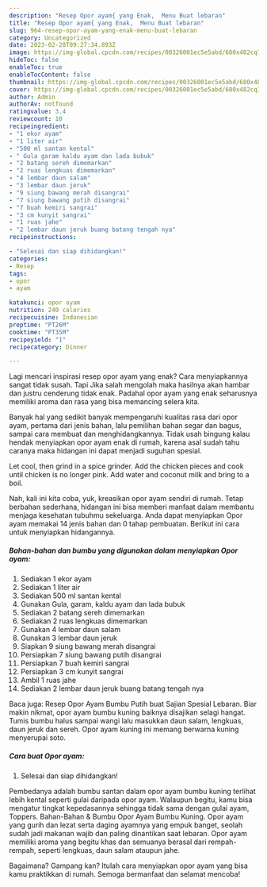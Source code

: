 ```yaml
---
description: "Resep Opor ayam{ yang Enak,  Menu Buat lebaran"
title: "Resep Opor ayam{ yang Enak,  Menu Buat lebaran"
slug: 964-resep-opor-ayam-yang-enak-menu-buat-lebaran
category: Uncategorized
date: 2023-02-28T09:27:34.893Z
image: https://img-global.cpcdn.com/recipes/00326001ec5e5abd/680x482cq70/opor-ayam-foto-resep-utama.jpg
hideToc: false
enableToc: true
enableTocContent: false
thumbnail: https://img-global.cpcdn.com/recipes/00326001ec5e5abd/680x482cq70/opor-ayam-foto-resep-utama.jpg
cover: https://img-global.cpcdn.com/recipes/00326001ec5e5abd/680x482cq70/opor-ayam-foto-resep-utama.jpg
author: Admin
authorAv: notfound
ratingvalue: 3.4
reviewcount: 10
recipeingredient:
- "1 ekor ayam"
- "1 liter air"
- "500 ml santan kental"
- " Gula garam kaldu ayam dan lada bubuk"
- "2 batang sereh dimemarkan"
- "2 ruas lengkuas dimemarkan"
- "4 lembar daun salam"
- "3 lembar daun jeruk"
- "9 siung bawang merah disangrai"
- "7 siung bawang putih disangrai"
- "7 buah kemiri sangrai"
- "3 cm kunyit sangrai"
- "1 ruas jahe"
- "2 lembar daun jeruk buang batang tengah nya"
recipeinstructions:

- "Selesai dan siap dihidangkan!"
categories:
- Resep
tags:
- opor
- ayam

katakunci: opor ayam 
nutrition: 240 calories
recipecuisine: Indonesian
preptime: "PT26M"
cooktime: "PT35M"
recipeyield: "1"
recipecategory: Dinner

---
```



Lagi mencari inspirasi resep opor ayam yang enak? Cara menyiapkannya sangat tidak susah. Tapi Jika salah mengolah maka hasilnya akan hambar dan justru cenderung tidak enak. Padahal opor ayam yang enak seharusnya memiliki aroma dan rasa yang bisa memancing selera kita.


Banyak hal yang sedikit banyak mempengaruhi kualitas rasa dari opor ayam, pertama dari jenis bahan, lalu pemilihan bahan segar dan bagus, sampai cara membuat dan menghidangkannya. Tidak usah bingung kalau hendak menyiapkan opor ayam enak di rumah, karena asal sudah tahu caranya maka hidangan ini dapat menjadi suguhan spesial.

Let cool, then grind in a spice grinder. Add the chicken pieces and cook until chicken is no longer pink. Add water and coconut milk and bring to a boil.


Nah, kali ini kita coba, yuk, kreasikan opor ayam sendiri di rumah. Tetap berbahan sederhana, hidangan ini bisa memberi manfaat dalam membantu menjaga kesehatan tubuhmu sekeluarga. Anda dapat menyiapkan Opor ayam memakai 14 jenis bahan dan 0 tahap pembuatan. Berikut ini cara untuk menyiapkan hidangannya.

<!--inarticleads1-->

##### Bahan-bahan dan bumbu yang digunakan dalam menyiapkan Opor ayam:

1. Sediakan 1 ekor ayam
1. Sediakan 1 liter air
1. Sediakan 500 ml santan kental
1. Gunakan  Gula, garam, kaldu ayam dan lada bubuk
1. Sediakan 2 batang sereh dimemarkan
1. Sediakan 2 ruas lengkuas dimemarkan
1. Gunakan 4 lembar daun salam
1. Gunakan 3 lembar daun jeruk
1. Siapkan 9 siung bawang merah disangrai
1. Persiapkan 7 siung bawang putih disangrai
1. Persiapkan 7 buah kemiri sangrai
1. Persiapkan 3 cm kunyit sangrai
1. Ambil 1 ruas jahe
1. Sediakan 2 lembar daun jeruk buang batang tengah nya


Baca juga: Resep Opor Ayam Bumbu Putih buat Sajian Spesial Lebaran. Biar makin nikmat, opor ayam bumbu kuning baiknya disajikan selagi hangat. Tumis bumbu halus sampai wangi lalu masukkan daun salam, lengkuas, daun jeruk dan sereh. Opor ayam kuning ini memang berwarna kuning menyerupai soto. 

<!--inarticleads2-->

##### Cara buat Opor ayam:


1. Selesai dan siap dihidangkan!

Pembedanya adalah bumbu santan dalam opor ayam bumbu kuning terlihat lebih kental seperti gulai daripada opor ayam. Walaupun begitu, kamu bisa mengatur tingkat kepedasannya sehingga tidak sama dengan gulai ayam, Toppers. Bahan-Bahan &amp; Bumbu Opor Ayam Bumbu Kuning. Opor ayam yang gurih dan lezat serta daging ayamnya yang empuk banget, seolah sudah jadi makanan wajib dan paling dinantikan saat lebaran. Opor ayam memiliki aroma yang begitu khas dan semuanya berasal dari rempah-rempah, seperti lengkuas, daun salam ataupun jahe. 

Bagaimana? Gampang kan? Itulah cara menyiapkan opor ayam yang bisa kamu praktikkan di rumah. Semoga bermanfaat dan selamat mencoba!
